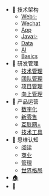 <!-- _navbar.md -->

* 🌳 技术架构
  * [Web✨](web/README.md)
  * [Wechat](wechat/README.md)
  * [App](app/README.md)
  * [Java✨](java/README.md)
  * [Data](data/README.md)
  * [AI](ai/README.md)
  * [Basics](basics/README.md)
* 🦠 研发管理
  * [技术管理]()
  * [团队管理]()
  * [项目管理]()
  * [向上管理]()
* 🍄 产品运营
  * [数字化]()
  * [新零售]()
  * [互联网+]()
  * [技术工具]()
* 🌻 思维认知
  * [阅读](read/lean-ux.md)
  * [商业]()
  * [管理]()
  * [世界格局]()
* [🏠](https://zhangling.site)
* <a data-theme="vue">🧩</a>
